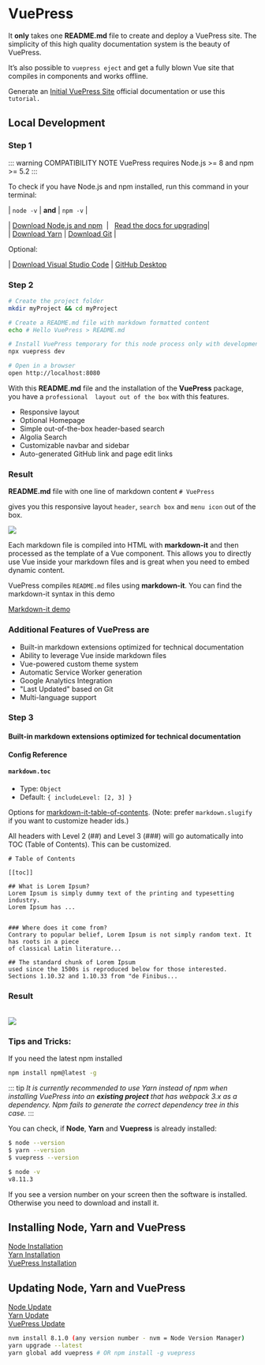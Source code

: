 # VuePress

It **only** takes one **README.md** file to create and deploy a VuePress site. 
The simplicity of this high quality documentation system is the beauty of VuePress. 


It’s also possible to ``vuepress eject`` and get a fully blown Vue site that compiles in components and works offline.  

Generate an [Initial VuePress Site](https://vuepress.vuejs.org/guide/getting-started.html#global-installation) 
official documentation or use this ``tutorial.``  
  

## Local Development

### Step 1 
 
::: warning  COMPATIBILITY NOTE
VuePress requires Node.js >= 8 and npm >= 5.2
:::  

To check if you have Node.js and npm installed, run this command in your terminal:

|  ``node -v``  | **and** |  ``npm -v``  |  

|&nbsp;[Download Node.js and npm](https://nodejs.org/en/) &nbsp;|&nbsp;&nbsp; [Read the docs for upgrading](https://www.npmjs.com/get-npm)|  
|  [Download Yarn](https://yarnpkg.com/lang/en/docs/install/#windows-stable)  |   [Download Git](https://git-scm.com/downloads)  |  

Optional:  

|  [Download Visual Studio Code](https://code.visualstudio.com/download)  |  [ GitHub Desktop](https://desktop.github.com/)



### Step 2  


```bash 
# Create the project folder
mkdir myProject && cd myProject  

# Create a README.md file with markdown formatted content
echo # Hello VuePress > README.md

# Install VuePress temporary for this node process only with development server
npx vuepress dev  

# Open in a browser
open http://localhost:8080
```  

With this **README.md** file and the installation of the **VuePress** package, you have a ``professional 
layout out of the box`` with this features. 

- Responsive layout
- Optional Homepage
- Simple out-of-the-box header-based search
- Algolia Search
- Customizable navbar and sidebar
- Auto-generated GitHub link and page edit links  


### Result  
**README.md** file with one line of markdown content  ``# VuePress ``
  
gives you this responsive layout ``header``, ``search box`` and ``menu icon`` out of the box.

<img src="http://res.cloudinary.com/iicamp/image/upload/v1530689700/VuePress/Group_1_2x.png" />
	 
Each markdown file is compiled into HTML with **markdown-it** and then processed as the template of a Vue component. This allows you to directly use Vue inside your markdown files and is great when you need to embed dynamic content.  

VuePress compiles ``README.md`` files using **markdown-it**. You can find the markdown-it syntax in this demo
	
[Markdown-it demo](https://markdown-it.github.io/)  


### Additional Features of VuePress are  

- Built-in markdown extensions optimized for technical documentation  
- Ability to leverage Vue inside markdown files  
- Vue-powered custom theme system  
- Automatic Service Worker generation  
- Google Analytics Integration  
- "Last Updated" based on Git  
- Multi-language support  

### Step 3  
#### Built-in markdown extensions optimized for technical documentation  
#### Config Reference
#### ``markdown.toc``
- Type: ``Object``    
- Default: ``{ includeLevel: [2, 3] }``    

Options for [markdown-it-table-of-contents](https://github.com/Oktavilla/markdown-it-table-of-contents). 
(Note: prefer ``markdown.slugify`` if you want to customize header ids.)  

All headers with Level 2 (##) and Level 3 (###) will go automatically into TOC (Table of Contents). This can be customized.

````
# Table of Contents

[[toc]]

## What is Lorem Ipsum?
Lorem Ipsum is simply dummy text of the printing and typesetting industry. 
Lorem Ipsum has ...


### Where does it come from?
Contrary to popular belief, Lorem Ipsum is not simply random text. It has roots in a piece 
of classical Latin literature...

## The standard chunk of Lorem Ipsum 
used since the 1500s is reproduced below for those interested. 
Sections 1.10.32 and 1.10.33 from "de Finibus...

````  

### Result  

<br />
<img src="http://res.cloudinary.com/iicamp/image/upload/v1531392391/toc-05_cr3nec.png" />  
<br />  

### Tips and Tricks:  

If you need the latest npm installed

```bash
npm install npm@latest -g
```
 

::: tip
*It is currently recommended to use Yarn instead of npm when installing VuePress into an **existing project** that has webpack 3.x as a dependency. Npm fails to generate the correct dependency tree in this case.*
:::  

You can check, if **Node**, **Yarn** and **Vuepress** is already installed: 
```bash
$ node --version  
$ yarn --version  
$ vuepress --version
```  
```bash
$ node -v  
v8.11.3
```  
If you see a version number on your screen then the software is installed.  
Otherwise you need to download and install it.  

## Installing Node, Yarn and VuePress  
[Node Installation](https://nodejs.org/en/download/)  
[Yarn Installation](https://yarnpkg.com/lang/en/docs/install/#windows-stable)  
[VuePress Installation](https://www.npmjs.com/package/vuepress )  


## Updating Node, Yarn and VuePress  
[Node Update](https://nodejs.org/en/)  
[Yarn Update](https://yarnpkg.com/en/docs/cli/upgrade)  
[VuePress Update](https://www.npmjs.com/package/vuepress)  


```bash
nvm install 8.1.0 (any version number - nvm = Node Version Manager)
yarn upgrade --latest
yarn global add vuepress # OR npm install -g vuepress
```  











